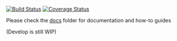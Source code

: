 [![Build Status](https://travis-ci.org/jippi/cakephp-crud.png?branch=develop)](https://travis-ci.org/jippi/cakephp-crud)
[![Coverage Status](https://coveralls.io/repos/jippi/cakephp-crud/badge.png?branch=develop)](https://coveralls.io/r/jippi/cakephp-crud?branch=develop)

Please check the [docs](docs) folder for documentation and how-to guides

(Develop is still WIP)
